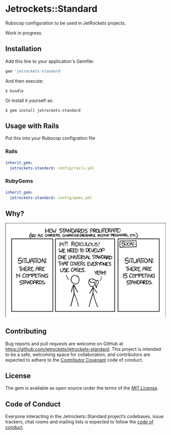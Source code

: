 # Jetrockets::Standard

Rubocop configuration to be used in JetRockets projects.

Work in progress.

## Installation

Add this line to your application's Gemfile:

```ruby
gem 'jetrockets-standard'
```

And then execute:

    $ bundle

Or install it yourself as:

    $ gem install jetrockets-standard

## Usage with Rails

Put this into your Rubocop configration file

### Rails

```yml
inherit_gem:
  jetrockets-standard: config/rails.yml
```

### RubyGems

```yml
inherit_gem:
  jetrockets-standard: config/gems.yml
```

## Why?

![Standards](./assets/standards.png?raw=true "Standards")


## Contributing

Bug reports and pull requests are welcome on GitHub at https://github.com/jetrockets/jetrockets-standard. This project is intended to be a safe, welcoming space for collaboration, and contributors are expected to adhere to the [Contributor Covenant](http://contributor-covenant.org) code of conduct.

## License

The gem is available as open source under the terms of the [MIT License](https://opensource.org/licenses/MIT).

## Code of Conduct

Everyone interacting in the Jetrockets::Standard project’s codebases, issue trackers, chat rooms and mailing lists is expected to follow the [code of conduct](https://github.com/jetrockets/jetrockets-standard/blob/master/CODE_OF_CONDUCT.md).
